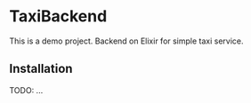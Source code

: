 # TaxiBackend

This is a demo project. Backend on Elixir for simple taxi service.

## Installation

TODO: ...